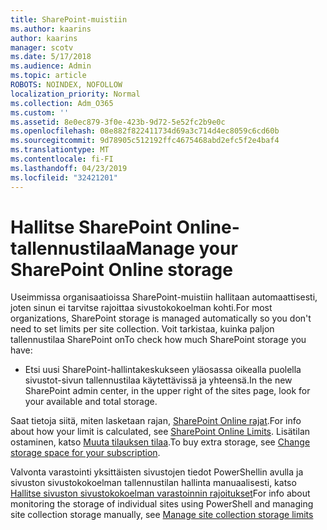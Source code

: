 ```yaml
---
title: SharePoint-muistiin
ms.author: kaarins
author: kaarins
manager: scotv
ms.date: 5/17/2018
ms.audience: Admin
ms.topic: article
ROBOTS: NOINDEX, NOFOLLOW
localization_priority: Normal
ms.collection: Adm_O365
ms.custom: ''
ms.assetid: 8e0ec879-3f0e-423b-9d72-5e52fc2b9e0c
ms.openlocfilehash: 08e882f822411734d69a3c714d4ec8059c6cd60b
ms.sourcegitcommit: 9d78905c512192ffc4675468abd2efc5f2e4baf4
ms.translationtype: MT
ms.contentlocale: fi-FI
ms.lasthandoff: 04/23/2019
ms.locfileid: "32421201"
---
```

# <a name="manage-your-sharepoint-online-storage"></a><span data-ttu-id="988c7-102">Hallitse SharePoint Online-tallennustilaa</span><span class="sxs-lookup"><span data-stu-id="988c7-102">Manage your SharePoint Online storage</span></span>

<span data-ttu-id="988c7-103">Useimmissa organisaatioissa SharePoint-muistiin hallitaan automaattisesti, joten sinun ei tarvitse rajoittaa sivustokokoelman kohti.</span><span class="sxs-lookup"><span data-stu-id="988c7-103">For most organizations, SharePoint storage is managed automatically so you don't need to set limits per site collection.</span></span> <span data-ttu-id="988c7-104">Voit tarkistaa, kuinka paljon tallennustilaa SharePoint on</span><span class="sxs-lookup"><span data-stu-id="988c7-104">To check how much SharePoint storage you have:</span></span>
  
- <span data-ttu-id="988c7-105">Etsi uusi SharePoint-hallintakeskukseen yläosassa oikealla puolella sivustot-sivun tallennustilaa käytettävissä ja yhteensä.</span><span class="sxs-lookup"><span data-stu-id="988c7-105">In the new SharePoint admin center, in the upper right of the sites page, look for your available and total storage.</span></span>
    
<span data-ttu-id="988c7-106">Saat tietoja siitä, miten lasketaan rajan, [SharePoint Online rajat](https://go.microsoft.com/fwlink/p/?LinkID=856113).</span><span class="sxs-lookup"><span data-stu-id="988c7-106">For info about how your limit is calculated, see [SharePoint Online Limits](https://go.microsoft.com/fwlink/p/?LinkID=856113).</span></span> <span data-ttu-id="988c7-107">Lisätilan ostaminen, katso [Muuta tilauksen tilaa](https://go.microsoft.com/fwlink/?linkid=866428).</span><span class="sxs-lookup"><span data-stu-id="988c7-107">To buy extra storage, see [Change storage space for your subscription](https://go.microsoft.com/fwlink/?linkid=866428).</span></span>
  
<span data-ttu-id="988c7-108">Valvonta varastointi yksittäisten sivustojen tiedot PowerShellin avulla ja sivuston sivustokokoelman tallennustilan hallinta manuaalisesti, katso [Hallitse sivuston sivustokokoelman varastoinnin rajoitukset](https://go.microsoft.com/fwlink/?linkid=867833)</span><span class="sxs-lookup"><span data-stu-id="988c7-108">For info about monitoring the storage of individual sites using PowerShell and managing site collection storage manually, see [Manage site collection storage limits](https://go.microsoft.com/fwlink/?linkid=867833)</span></span>
  

